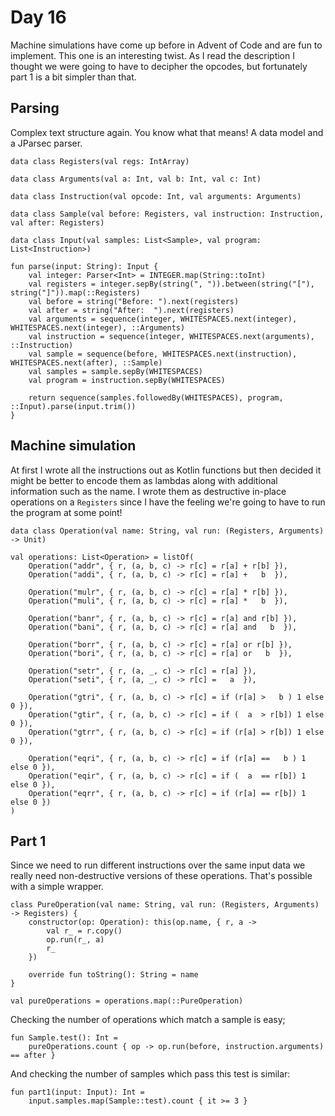 # Day 16
Machine simulations have come up before in Advent of Code and are fun to implement. This one is an interesting twist. As I read the description I thought we were going to have to decipher the opcodes, but fortunately part 1 is a bit simpler than that.

## Parsing
Complex text structure again. You know what that means! A data model and a JParsec parser.

```
data class Registers(val regs: IntArray)

data class Arguments(val a: Int, val b: Int, val c: Int)

data class Instruction(val opcode: Int, val arguments: Arguments)

data class Sample(val before: Registers, val instruction: Instruction, val after: Registers)

data class Input(val samples: List<Sample>, val program: List<Instruction>)

fun parse(input: String): Input {
    val integer: Parser<Int> = INTEGER.map(String::toInt)
 	val registers = integer.sepBy(string(", ")).between(string("["), string("]")).map(::Registers)
 	val before = string("Before: ").next(registers)
 	val after = string("After:  ").next(registers)
 	val arguments = sequence(integer, WHITESPACES.next(integer), WHITESPACES.next(integer), ::Arguments)
 	val instruction = sequence(integer, WHITESPACES.next(arguments), ::Instruction)
 	val sample = sequence(before, WHITESPACES.next(instruction), WHITESPACES.next(after), ::Sample)
 	val samples = sample.sepBy(WHITESPACES)
 	val program = instruction.sepBy(WHITESPACES)

 	return sequence(samples.followedBy(WHITESPACES), program, ::Input).parse(input.trim())
}
```

## Machine simulation
At first I wrote all the instructions out as Kotlin functions but then decided it might be better to encode them as lambdas along with additional information such as the name. I wrote them as destructive in-place operations on a `Registers` since I have the feeling we're going to have to run the program at some point!

```
data class Operation(val name: String, val run: (Registers, Arguments) -> Unit)

val operations: List<Operation> = listOf(
	Operation("addr", { r, (a, b, c) -> r[c] = r[a] + r[b] }),
	Operation("addi", { r, (a, b, c) -> r[c] = r[a] +   b  }),

	Operation("mulr", { r, (a, b, c) -> r[c] = r[a] * r[b] }),
	Operation("muli", { r, (a, b, c) -> r[c] = r[a] *   b  }),

	Operation("banr", { r, (a, b, c) -> r[c] = r[a] and r[b] }),
	Operation("bani", { r, (a, b, c) -> r[c] = r[a] and   b  }),

	Operation("borr", { r, (a, b, c) -> r[c] = r[a] or r[b] }),
	Operation("bori", { r, (a, b, c) -> r[c] = r[a] or   b  }),

	Operation("setr", { r, (a, _, c) -> r[c] = r[a] }),
	Operation("seti", { r, (a, _, c) -> r[c] =   a  }),

	Operation("gtri", { r, (a, b, c) -> r[c] = if (r[a] >   b ) 1 else 0 }),
	Operation("gtir", { r, (a, b, c) -> r[c] = if (  a  > r[b]) 1 else 0 }),
	Operation("gtrr", { r, (a, b, c) -> r[c] = if (r[a] > r[b]) 1 else 0 }),

	Operation("eqri", { r, (a, b, c) -> r[c] = if (r[a] ==   b ) 1 else 0 }),
	Operation("eqir", { r, (a, b, c) -> r[c] = if (  a  == r[b]) 1 else 0 }),
	Operation("eqrr", { r, (a, b, c) -> r[c] = if (r[a] == r[b]) 1 else 0 })
)
```

## Part 1
Since we need to run different instructions over the same input data we really need non-destructive versions of these operations. That's possible with a simple wrapper.

```
class PureOperation(val name: String, val run: (Registers, Arguments) -> Registers) {
	constructor(op: Operation): this(op.name, { r, a -> 
		val r_ = r.copy()
		op.run(r_, a)
		r_
	})

	override fun toString(): String = name
}

val pureOperations = operations.map(::PureOperation)
```

Checking the number of operations which match a sample is easy;

```
fun Sample.test(): Int =
	pureOperations.count { op -> op.run(before, instruction.arguments) == after }
```

And checking the number of samples which pass this test is similar:

```
fun part1(input: Input): Int =
	input.samples.map(Sample::test).count { it >= 3 }
```
